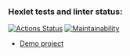 ### Hexlet tests and linter status:
[![Actions Status](https://github.com/SkrMkr/frontend-project-12/workflows/hexlet-check/badge.svg)](https://github.com/SkrMkr/frontend-project-12/actions)
[![Maintainability](https://api.codeclimate.com/v1/badges/095fb26d47c483485c19/maintainability)](https://codeclimate.com/github/SkrMkr/frontend-project-12/maintainability)

- [Demo project](https://frontend-project-12-production-1d99.up.railway.app/) 
